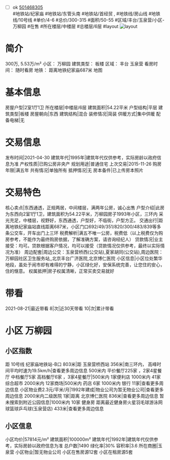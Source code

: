 - [ ] ok [501468305](https://bj.5i5j.com/ershoufang/501468305.html)  
 #地铁站/纪家庙 #地铁站/东管头南 #地铁站/首经贸 ,  #地铁线/房山线 #地铁线/10号线
#单价/4-6 #总价/300-315 #面积/50-55   #区域/丰台/玉泉营/小区-万柳园 #在售 #所在楼层/中楼层 #总楼层/6层 #layout 
![layout](http://image2a.5i5j.com/bdir/layout/6f5376246bd546d18a4b1bafe88152a7.JPG_P5.jpg) 
# 简介 
 300万,  5.53万/m² 
小区： 万柳园
建筑类型： 板楼
区域： 丰台 玉泉营
看房时间： 随时看房
地铁： 距离地铁纪家庙687米 地图
# 基本信息 
 房屋户型|2室1厅1卫
所在楼层|中楼层/6层
建筑面积|54.22平米
户型结构|平层
建筑类型|板楼
房屋朝向|东西
建筑结构|混合
装修情况|简装
供暖方式|集中供暖
配备电梯|无
# 交易信息 
 发布时间|2021-04-30
建筑年代|1995年|建筑年代仅供参考，实际房龄以政府信息为准
产权性质|已购公房非央产
规划用途|普通住宅
上次交易|2015-11-26
购房年限|满五年
共有情况|单独所有
抵押情况|无
房本备件|已上传房本照片
# 交易特色 
 核心卖点|东西通透，正规两居，中间楼层，满两年公房，诚心出售
户型介绍|此房为东西向2室1厅1卫，建筑面积为54.22平米，万柳园房子1993年小区，三环内 采光充足，中楼层，视野好，东西通透，户型好，不临街，户型方正。
交通出行|距离地铁纪家庙站直线距离687米，小区门口692/49/351/820/300/483/839等多条公交车，开车出门上三环
税费解析|满五不唯一公房，税费低（以上税费仅为购房参考，不能作为最终购房依据，了解准确方案，请咨询经纪人）
贷款情况|业主接受：均可。贷款根据客户情况，均可以接受（贷款情况仅供参考，最终以实际情况为准）
周边配套|周边公交：玉泉营桥西(公交站),夏家胡同(公交站),周边医院：万柳园社区卫生服务站,,北京丰台广济医院,北京博仁医院
小区信息|小区位处繁华地段，虽处于闹市却有难得的宁静，小区绿化好，安保系统完善，让您住的安心，住的惬意。
权属抵押|房子权属清晰，正常买卖交易就好
# 带看 
 2021-08-21|最近带看	 8|次|近30天带看	 10|次|累计带看
# 小区 万柳园
## 小区指数 
 距 10号线 纪家庙地铁站-B口 803米|距 玉泉营桥西站 356米|南三环内， 高峰时间平均时速为19.5km/h|查看更多周边信息
500米内 平价餐厅225家 ，2家4星餐厅
中档餐厅5家
高档餐厅6家 ，3家4星餐厅|500米内 1家便利店
1000米内 41家综合超市
2000米内 12家商场|500米内 药店 6家
1000米内 银行 11家|查看更多周边信息
小区物业费2.3元/平米/月|1992年建成|物业公司为暂无物业公司|查看更多周边信息
2000米内二级医院 1家|距离 北京博仁医院  836米|查看更多周边信息
暂未搜索到附近公园信息|1000米内 10家 健身房
距离最近健身房火星羽毛球游泳网球篮球乒乓球(玉泉营店) 433米|查看更多周边信息
## 小区信息 
 小区均价|57814元/m²
建筑面积|100000m²
建筑年代|1992年|建筑年代仅供参考，实际房龄以政府信息为准
总户数|1490
绿化率|30%
容积率|3.6
所在商圈|玉泉营
小区物业|暂无物业公司
小区在售房源12套
小区在租房源5套
